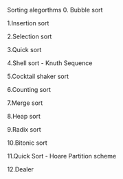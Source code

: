  Sorting alegorthms
 0. Bubble sort

 1.Insertion sort

 2.Selection sort

 3.Quick sort

 4.Shell sort - Knuth Sequence

 5.Cocktail shaker sort

 6.Counting sort

 7.Merge sort

 8.Heap sort

 9.Radix sort

 10.Bitonic sort

 11.Quick Sort - Hoare Partition scheme

 12.Dealer
